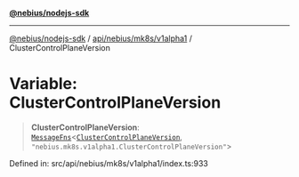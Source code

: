[**@nebius/nodejs-sdk**](../../../../../README.md)

---

[@nebius/nodejs-sdk](../../../../../README.md) / [api/nebius/mk8s/v1alpha1](../README.md) / ClusterControlPlaneVersion

# Variable: ClusterControlPlaneVersion

> **ClusterControlPlaneVersion**: [`MessageFns`](../../../../../runtime/protos/core/interfaces/MessageFns.md)\<[`ClusterControlPlaneVersion`](../interfaces/ClusterControlPlaneVersion.md), `"nebius.mk8s.v1alpha1.ClusterControlPlaneVersion"`\>

Defined in: src/api/nebius/mk8s/v1alpha1/index.ts:933
